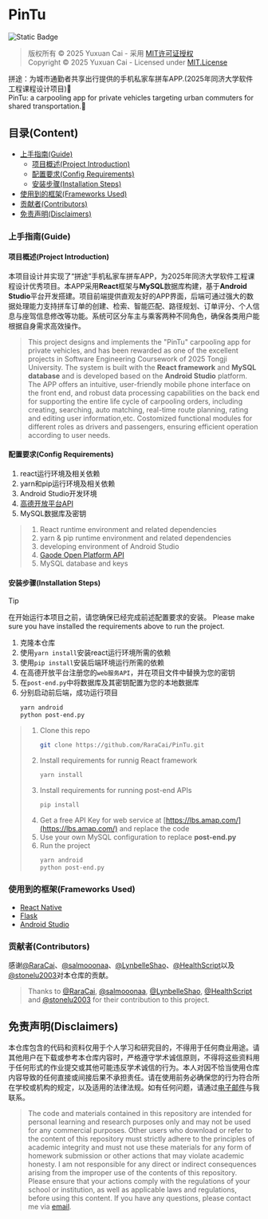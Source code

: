 # PinTu
![Static Badge](https://img.shields.io/badge/raraCai-pintu?label=Author&link=https%3A%2F%2Fgithub.com%2FraraCai)

> 版权所有 © 2025 Yuxuan Cai - 采用 [MIT许可证授权](LICENSE)  
> Copyright © 2025 Yuxuan Cai - Licensed under [MIT.License](LICENSE)  

拼途：为城市通勤者共享出行提供的手机私家车拼车APP.(2025年同济大学软件工程课程设计项目)🚙  
PinTu: a carpooling app for private vehicles targeting urban commuters for shared transportation.🚗

## 目录(Content)
- [上手指南(Guide)](#上手指南guide)
   - [项目概述(Project Introduction)](#项目概述project-introduction)
   - [配置要求(Config Requirements)](#配置要求config-requirements)
   - [安装步骤(Installation Steps)](#安装步骤installation-steps)
- [使用到的框架(Frameworks Used)](#使用到的框架frameworks-used)
- [贡献者(Contributors)](#贡献者contributors)
- [免责声明(Disclaimers)](#免责声明disclaimers)

### 上手指南(Guide)

#### 项目概述(Project Introduction)
本项目设计并实现了“拼途”手机私家车拼车APP，为2025年同济大学软件工程课程设计优秀项目。本APP采用**React**框架与**MySQL**数据库构建，基于**Android Studio**平台开发搭建。项目前端提供直观友好的APP界面，后端可通过强大的数据处理能力支持拼车订单的创建、检索、智能匹配、路径规划、订单评分、个人信息与座驾信息修改等功能。系统可区分车主与乘客两种不同角色，确保各类用户能根据自身需求高效操作。
> This project designs and implements the "PinTu" carpooling app for private vehicles, and has been rewarded as one of the excellent projects in Software Engineering Coursework of 2025 Tongji University. The system is built with the **React framework** and **MySQL database** and is developed based on the **Android Studio** platform. The APP offers an intuitive, user-friendly mobile phone interface on the front end, and robust data processing capabilities on the back end for supporting the entire life cycle of carpooling orders, including creating, searching, auto matching, real-time route planning, rating and editing user information,etc. Costomized functional modules for different roles as drivers and passengers, ensuring efficient operation according to user needs.

#### 配置要求(Config Requirements)
1. react运行环境及相关依赖
2. yarn和pip运行环境及相关依赖
3. Android Studio开发环境
4. [高德开放平台API](https://lbs.amap.com/)
5. MySQL数据库及密钥
> 1. React runtime environment and related dependencies
> 2. yarn & pip runtime environment and related dependencies
> 3. developing environment of Android Studio
> 4. [Gaode Open Platform API](https://lbs.amap.com/)
> 5. MySQL database and keys

#### 安装步骤(Installation Steps)
> [!TIP]
> 在开始运行本项目之前，请您确保已经完成前述配置要求的安装。
> Please make sure you have installed the requirements above to run the project.  
1. 克隆本仓库
2. 使用`yarn install`安装react运行环境所需的依赖
3. 使用`pip install`安装后端环境运行所需的依赖
4. 在高德开放平台注册您的`web服务API`，并在项目文件中替换为您的密钥
5. 在`post-end.py`中将数据库及其密钥配置为您的本地数据库
6. 分别启动前后端，成功运行项目
   ```sh
   yarn android
   python post-end.py
   ```

> 1. Clone this repo
>    ```sh
>    git clone https://github.com/RaraCai/PinTu.git
>    ```
> 2. Install requirements for runnig React framework
>    ```sh
>    yarn install
>    ```
> 3. Install requirements for running post-end APIs
>    ```sh
>    pip install
>    ```
> 4. Get a free API Key for web service at [https://lbs.amap.com/](https://lbs.amap.com/) and replace the code
> 5. Use your own MySQL configuration to replace **post-end.py**
> 6. Run the project
>     ```sh
>     yarn android
>     python post-end.py
>     ```

### 使用到的框架(Frameworks Used)
- [React Native](https://www.react-native.cn/)
- [Flask](https://dormousehole.readthedocs.io/en/latest/index.html)
- [Android Studio](https://developer.android.google.cn/)

### 贡献者(Contributors)
感谢[@RaraCai](https://github.com/RaraCai)、[@salmooonaa](https://github.com/salmooonaa)、[@LynbelleShao](https://github.com/LynbelleShao)、[@HealthScript](https://github.com/HealthScript)以及[@stonelu2003](https://github.com/stonelu2003)对本仓库的贡献。  
> Thanks to [@RaraCai](https://github.com/RaraCai), [@salmooonaa](https://github.com/salmooonaa), [@LynbelleShao](https://github.com/LynbelleShao), [@HealthScript](https://github.com/HealthScript) and [@stonelu2003](https://github.com/stonelu2003) for their contribution to this project.

## 免责声明(Disclaimers)
本仓库包含的代码和资料仅用于个人学习和研究目的，不得用于任何商业用途。请其他用户在下载或参考本仓库内容时，严格遵守学术诚信原则，不得将这些资料用于任何形式的作业提交或其他可能违反学术诚信的行为。本人对因不恰当使用仓库内容导致的任何直接或间接后果不承担责任。请在使用前务必确保您的行为符合所在学校或机构的规定，以及适用的法律法规。如有任何问题，请通过[电子邮件](mailto:cyx_yuxuan@outlook.com)与我联系。
> The code and materials contained in this repository are intended for personal learning and research purposes only and may not be used for any commercial purposes. Other users who download or refer to the content of this repository must strictly adhere to the principles of academic integrity and must not use these materials for any form of homework submission or other actions that may violate academic honesty. I am not responsible for any direct or indirect consequences arising from the improper use of the contents of this repository. Please ensure that your actions comply with the regulations of your school or institution, as well as applicable laws and regulations, before using this content. If you have any questions, please contact me via [email](mailto:cyx_yuxuan@outlook.com).
